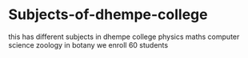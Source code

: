 # Subjects-of-dhempe-college
this has different subjects in dhempe college
physics
maths 
computer science
zoology
in botany we enroll 60 students
